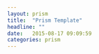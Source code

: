 ```yaml
---
layout: prism
title:  "Prism Template"
headline: ""
date:   2015-08-17 09:09:59
categories: prism
---
```

